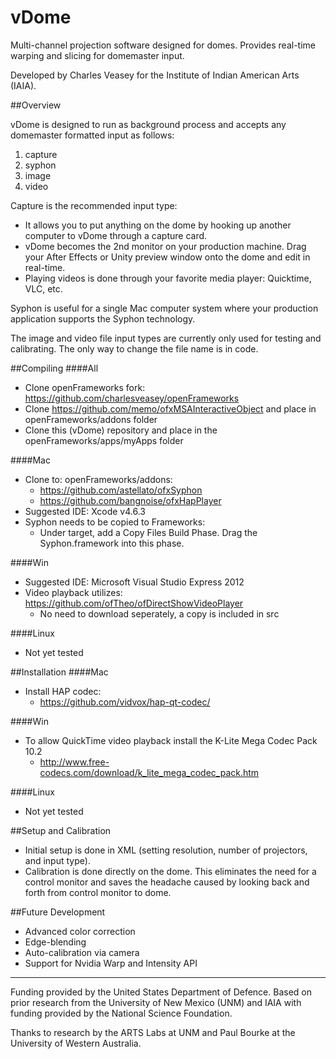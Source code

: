 vDome
=====

Multi-channel projection software designed for domes. Provides real-time warping and slicing for domemaster input.  

Developed by Charles Veasey for the Institute of Indian American Arts (IAIA).  

##Overview

vDome is designed to run as background process and accepts any domemaster formatted input as follows:  
  1.  capture  
  2.  syphon  
  3.  image  
  4.  video  

Capture is the recommended input type:
  - It allows you to put anything on the dome by hooking up another computer to vDome through a capture card.  
  - vDome becomes the 2nd monitor on your production machine. Drag your After Effects or Unity preview window onto the dome and edit in real-time.  
  - Playing videos is done through your favorite media player: Quicktime, VLC, etc.  

Syphon is useful for a single Mac computer system where your production application supports the Syphon technology.

The image and video file input types are currently only used for testing and calibrating. The only way to change the file name is in code.

##Compiling
####All
  -  Clone openFrameworks fork: https://github.com/charlesveasey/openFrameworks  
  -  Clone https://github.com/memo/ofxMSAInteractiveObject and place in openFrameworks/addons folder  
  -  Clone this (vDome) repository and place in the openFrameworks/apps/myApps folder
  
####Mac
  -  Clone to: openFrameworks/addons:  
     - https://github.com/astellato/ofxSyphon  
     - https://github.com/bangnoise/ofxHapPlayer
  - Suggested IDE: Xcode v4.6.3
  - Syphon needs to be copied to Frameworks:
    -  Under target, add a Copy Files Build Phase. Drag the Syphon.framework into this phase.


####Win
  - Suggested IDE: Microsoft Visual Studio Express 2012
  - Video playback utilizes: https://github.com/ofTheo/ofDirectShowVideoPlayer  
    - No need to download seperately, a copy is included in src

####Linux
  - Not yet tested

##Installation
####Mac
  - Install HAP codec:
     - https://github.com/vidvox/hap-qt-codec/

####Win
  - To allow QuickTime video playback install the K-Lite Mega Codec Pack 10.2 
    - http://www.free-codecs.com/download/k_lite_mega_codec_pack.htm

####Linux
  - Not yet tested

##Setup and Calibration
  - Initial setup is done in XML (setting resolution, number of projectors, and input type).
  - Calibration is done directly on the dome. This eliminates the need for a control monitor and saves the headache caused by looking back and forth from control monitor to dome.

##Future Development
  - Advanced color correction  
  - Edge-blending  
  - Auto-calibration via camera  
  - Support for Nvidia Warp and Intensity API
  
---
Funding provided by the United States Department of Defence. Based on prior research from the University of New Mexico (UNM) and IAIA with funding provided by the National Science Foundation.

Thanks to research by the ARTS Labs at UNM and Paul Bourke at the University of Western Australia.
